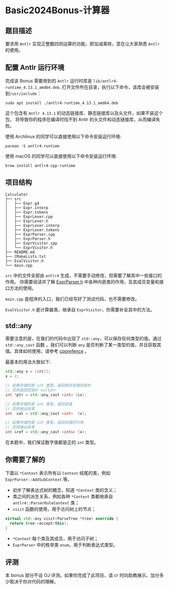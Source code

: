 # Basic2024Bonus-计算器

## 题目描述

要求用 `Antlr` 实现正整数四则运算的功能，即加减乘除，意在让大家熟悉 `Antlr` 的使用。

## 配置 Antlr 运行环境

完成该 Bonus 需要用到的 `Antlr` 运行时库是 `lib/antlr4-runtime_4.13.1_amd64.deb`. 
打开文件所在目录，执行以下命令，该库会被安装到`/usr/include`：

```shell
sudo apt install ./antlr4-runtime_4.13.1_amd64.deb
```

这个包含有 `Antlr 4.13.1` 的动态链接库、静态链接库以及头文件，如果不装这个包，
将导致你的程序在编译时找不到 Antlr 的头文件和动态链接库，从而编译失败。

使用 Archlinux 的同学可以直接使用以下命令安装运行环境:
```shell
pacman -S antlr4-runtime
```

使用 macOS 的同学可以直接使用以下命令安装运行环境:
```shell
brew install antlr4-cpp-runtime
```

## 项目结构

```
Calculator
├── src
│   ├── Expr.g4
│   ├── Expr.interp
│   ├── Expr.tokens
│   ├── ExprLexer.cpp
│   ├── ExprLexer.h
│   ├── ExprLexer.interp
│   ├── ExprLexer.tokens
│   ├── ExprParser.cpp
│   ├── ExprParser.h
│   ├── ExprVisitor.cpp
│   └── ExprVisitor.h
├── README.md
├── CMakeLists.txt
├── EvalVisitor.h
└── main.cpp
```

`src` 中的文件全部由 `antlr4` 生成，不需要手动修改，但需要了解其中一些接口的作用。
你需要阅读并了解 [ExprParser.h](src/ExprParser.h) 中各种内嵌类的作用，及其成员变量和接口方法的使用。

`main.cpp` 是程序的入口，我们已经写好了测试代码，也不需要修改。

`EvalVisitor.h` 是计算器类，继承自 `ExprVisitor`，你需要补全其中的方法。

## std::any

需要注意的是，在我们的代码中出现了 `std::any`，可以保存任何类型的值。通过 `std::any_cast` 函数 ，我们可以判断 `any` 是否判断了某一类型的值，并且获取其值。具体如何使用，请参考 [cpprefence](https://en.cppreference.com/w/cpp/utility/any) 。

最基本的用法大致如下:

```C++
std::any x = (int)1;
x = 2;

// 如果存储的是 int 类型，返回指向该值的指针
// 否则返回空指针 nullptr
int *ptr = std::any_cast <int> (&x);

// 如果存储的是 int 类型，返回该值
// 否则抛出异常
int  val = std::any_cast <int>  (x);

// 如果存储的是 int 类型，返回该值的引用
// 否则抛出异常
int &ref = std::any_cast <int&> (x);
```

在本题中，我们保证数字值都是正的 `int` 类型。

## 你需要了解的

下面以 `*Context` 表示所有以 `Context` 结尾的类，例如 `ExprParser::AddSubContext` 等。

- 初步了解表达式树的概念，知道 `*Context` 类的含义；
- 类之间的派生关系，例如各种 `*Context` 类都继承自 `antlr4::ParserRuleContext` 类；
- `visit` 函数的使用，用于访问树上的节点；
```cpp
virtual std::any visit(ParseTree *tree) override {
  return tree->accept(this);
}
```
- `*Context` 每个类及其成员，用于访问子树；
- `ExprParser` 中的枚举类 `enum`，用于判断表达式类型。

## 评测

本 bonus 部分不设 OJ 评测。如果你完成了此项目，请 cr 时向助教展示。加分多少取决于你对代码的理解。

